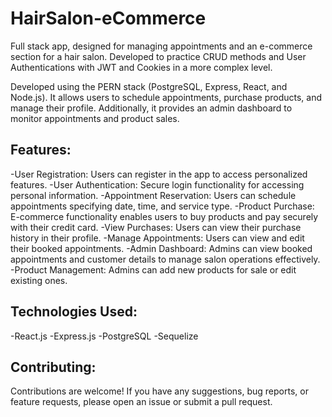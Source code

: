 # HairSalon-eCommerce
Full stack app, designed for managing appointments and an e-commerce section for a hair salon. Developed to practice CRUD methods and User Authentications with JWT and Cookies in a more complex level.

Developed using the PERN stack (PostgreSQL, Express, React, and Node.js). It allows users to schedule appointments, purchase products, and manage their profile. Additionally, it provides an admin dashboard to monitor appointments and product sales.

## Features:
-User Registration: Users can register in the app to access personalized features.
-User Authentication: Secure login functionality for accessing personal information.
-Appointment Reservation: Users can schedule appointments specifying date, time, and service type.
-Product Purchase: E-commerce functionality enables users to buy products and pay securely with their credit card.
-View Purchases: Users can view their purchase history in their profile.
-Manage Appointments: Users can view and edit their booked appointments.
-Admin Dashboard: Admins can view booked appointments and customer details to manage salon operations effectively.
-Product Management: Admins can add new products for sale or edit existing ones.

## Technologies Used:
-React.js
-Express.js
-PostgreSQL
-Sequelize

## Contributing:
Contributions are welcome! If you have any suggestions, bug reports, or feature requests, please open an issue or submit a pull request.
